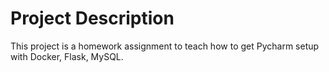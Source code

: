 # Project Description 
This project is a homework assignment to teach how to get Pycharm setup with Docker, Flask, MySQL.